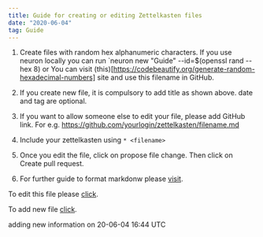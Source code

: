 ```yaml
---
title: Guide for creating or editing Zettelkasten files
date: "2020-06-04"
tag: Guide
---
```


   1. Create files with random hex alphanumeric characters. If you use neuron locally you can run `neuron new "Guide" --id=$(openssl rand --hex 8)
      or
      You can visit (this)[https://codebeautify.org/generate-random-hexadecimal-numbers] site and use this filename in GitHub.
   
   2. If you create new file, it is compulsory to add title as shown above. date and tag are optional.


   3. If you want to allow someone else to edit your file, please add GitHub link.
      For e.g. https://github.com/yourlogin/zettelkasten/filename.md

   4. Include your zettelkasten using `* <filename>`
  
   5. Once you edit the file, click on propose file change. Then click on Create pull request. 

   6. For further guide to format markdonw  please [visit](https://neuron.zettel.page/2011402.html).

To edit this file please [click](https://github.com/ankitadhandha/zettelkasten/edit/master/0eb48602.md).

To add new file [click](https://github.com/ankitadhandha/zettelkasten/new/master).

adding new information on 20-06-04 16:44 UTC
